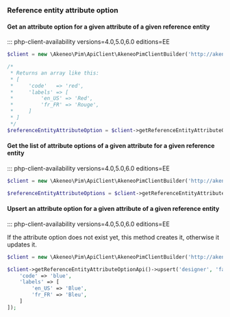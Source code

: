 ### Reference entity attribute option

#### Get an attribute option for a given attribute of a given reference entity
::: php-client-availability versions=4.0,5.0,6.0 editions=EE

```php
$client = new \Akeneo\Pim\ApiClient\AkeneoPimClientBuilder('http://akeneo.com/')->buildAuthenticatedByPassword('client_id', 'secret', 'admin', 'admin');

/*
 * Returns an array like this:
 * [
 *     'code'   => 'red',
 *     'labels' => [
 *         'en_US' => 'Red',
 *         'fr_FR' => 'Rouge',
 *     ]
 * ]
 */
$referenceEntityAttributeOption = $client->getReferenceEntityAttributeOptionApi()->get('designer', 'favorite_color', 'red');
```

#### Get the list of attribute options of a given attribute for a given reference entity
::: php-client-availability versions=4.0,5.0,6.0 editions=EE

```php
$client = new \Akeneo\Pim\ApiClient\AkeneoPimClientBuilder('http://akeneo.com/')->buildAuthenticatedByPassword('client_id', 'secret', 'admin', 'admin');

$referenceEntityAttributeOptions = $client->getReferenceEntityAttributeOptionApi()->all('designer', 'favorite_color');
```

#### Upsert an attribute option for a given attribute of a given reference entity
::: php-client-availability versions=4.0,5.0,6.0 editions=EE

If the attribute option does not exist yet, this method creates it, otherwise it updates it.

```php
$client = new \Akeneo\Pim\ApiClient\AkeneoPimClientBuilder('http://akeneo.com/')->buildAuthenticatedByPassword('client_id', 'secret', 'admin', 'admin');

$client->getReferenceEntityAttributeOptionApi()->upsert('designer', 'favorite_color', 'blue', [
    'code' => 'blue',
    'labels' => [
        'en_US' => 'Blue',
        'fr_FR' => 'Bleu',
    ]
]);
```
